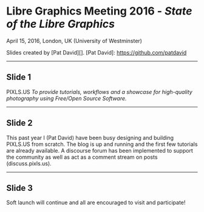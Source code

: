 # Libre Graphics Meeting 2016 - _State of the Libre Graphics_
April 15, 2016, London, UK (University of Westminster)

Slides created by [Pat David][].
[Pat David]: https://github.com/patdavid

---

## Slide 1
PIXLS.US
_To provide tutorials, workflows and a showcase for high-quality photography using Free/Open Source Software._


---

## Slide 2
This past year I (Pat David) have been busy designing and building PIXLS.US from scratch.
The blog is up and running and the first few tutorials are already available.
A discourse forum has been implemented to support the community as well as act as a comment stream on posts (discuss.pixls.us).


---

## Slide 3
Soft launch will continue and all are encouraged to visit and participate!


